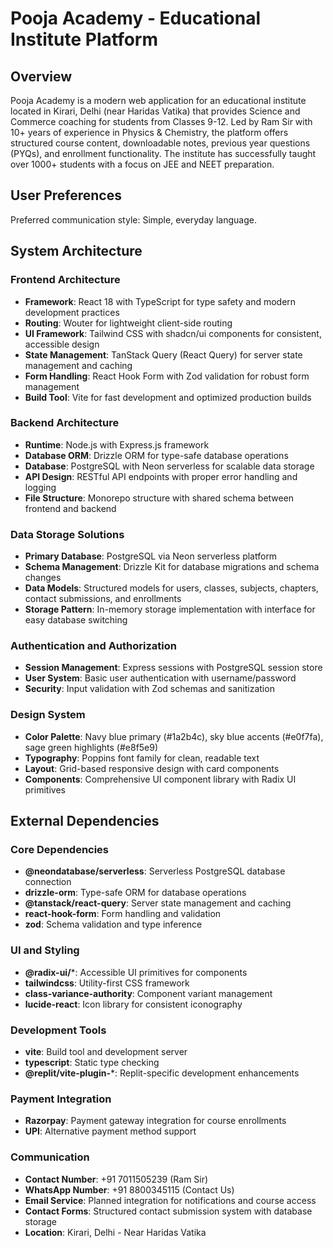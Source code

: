 # Pooja Academy - Educational Institute Platform

## Overview

Pooja Academy is a modern web application for an educational institute located in Kirari, Delhi (near Haridas Vatika) that provides Science and Commerce coaching for students from Classes 9-12. Led by Ram Sir with 10+ years of experience in Physics & Chemistry, the platform offers structured course content, downloadable notes, previous year questions (PYQs), and enrollment functionality. The institute has successfully taught over 1000+ students with a focus on JEE and NEET preparation.

## User Preferences

Preferred communication style: Simple, everyday language.

## System Architecture

### Frontend Architecture
- **Framework**: React 18 with TypeScript for type safety and modern development practices
- **Routing**: Wouter for lightweight client-side routing
- **UI Framework**: Tailwind CSS with shadcn/ui components for consistent, accessible design
- **State Management**: TanStack Query (React Query) for server state management and caching
- **Form Handling**: React Hook Form with Zod validation for robust form management
- **Build Tool**: Vite for fast development and optimized production builds

### Backend Architecture
- **Runtime**: Node.js with Express.js framework
- **Database ORM**: Drizzle ORM for type-safe database operations
- **Database**: PostgreSQL with Neon serverless for scalable data storage
- **API Design**: RESTful API endpoints with proper error handling and logging
- **File Structure**: Monorepo structure with shared schema between frontend and backend

### Data Storage Solutions
- **Primary Database**: PostgreSQL via Neon serverless platform
- **Schema Management**: Drizzle Kit for database migrations and schema changes
- **Data Models**: Structured models for users, classes, subjects, chapters, contact submissions, and enrollments
- **Storage Pattern**: In-memory storage implementation with interface for easy database switching

### Authentication and Authorization
- **Session Management**: Express sessions with PostgreSQL session store
- **User System**: Basic user authentication with username/password
- **Security**: Input validation with Zod schemas and sanitization

### Design System
- **Color Palette**: Navy blue primary (#1a2b4c), sky blue accents (#e0f7fa), sage green highlights (#e8f5e9)
- **Typography**: Poppins font family for clean, readable text
- **Layout**: Grid-based responsive design with card components
- **Components**: Comprehensive UI component library with Radix UI primitives

## External Dependencies

### Core Dependencies
- **@neondatabase/serverless**: Serverless PostgreSQL database connection
- **drizzle-orm**: Type-safe ORM for database operations
- **@tanstack/react-query**: Server state management and caching
- **react-hook-form**: Form handling and validation
- **zod**: Schema validation and type inference

### UI and Styling
- **@radix-ui/***: Accessible UI primitives for components
- **tailwindcss**: Utility-first CSS framework
- **class-variance-authority**: Component variant management
- **lucide-react**: Icon library for consistent iconography

### Development Tools
- **vite**: Build tool and development server
- **typescript**: Static type checking
- **@replit/vite-plugin-***: Replit-specific development enhancements

### Payment Integration
- **Razorpay**: Payment gateway integration for course enrollments
- **UPI**: Alternative payment method support

### Communication
- **Contact Number**: +91 7011505239 (Ram Sir)
- **WhatsApp Number**: +91 8800345115 (Contact Us)
- **Email Service**: Planned integration for notifications and course access
- **Contact Forms**: Structured contact submission system with database storage
- **Location**: Kirari, Delhi - Near Haridas Vatika